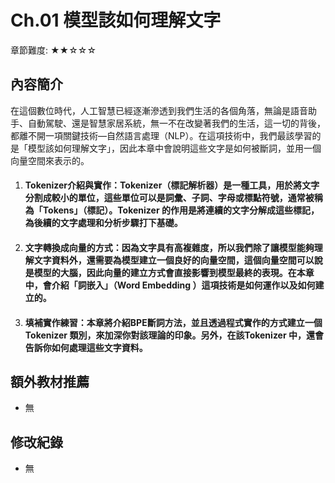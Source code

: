 ﻿# Ch.01 模型該如何理解文字
章節難度: ★★☆☆☆
## 內容簡介
在這個數位時代，人工智慧已經逐漸滲透到我們生活的各個角落，無論是語音助手、自動駕駛、還是智慧家居系統，無一不在改變著我們的生活，這一切的背後，都離不開一項關鍵技術—自然語言處理（NLP）。在這項技術中，我們最該學習的是「模型該如何理解文字」，因此本章中會說明這些文字是如何被斷詞，並用一個向量空間來表示的。

1. #### Tokenizer介紹與實作：Tokenizer（標記解析器）是一種工具，用於將文字分割成較小的單位，這些單位可以是詞彙、子詞、字母或標點符號，通常被稱為「Tokens」（標記）。Tokenizer 的作用是將連續的文字分解成這些標記，為後續的文字處理和分析步驟打下基礎。
2. #### 文字轉換成向量的方式：因為文字具有高複雜度，所以我們除了讓模型能夠理解文字資料外，還需要為模型建立一個良好的向量空間，這個向量空間可以說是模型的大腦，因此向量的建立方式會直接影響到模型最終的表現。在本章中，會介紹「詞嵌入」（Word Embedding ）這項技術是如何運作以及如何建立的。
3. #### 填補實作練習：本章將介紹BPE斷詞方法，並且透過程式實作的方式建立一個Tokenizer 類別，來加深你對該理論的印象。另外，在該Tokenizer 中，還會告訴你如何處理這些文字資料。

## 額外教材推薦
* 無

## 修改紀錄
* 無

